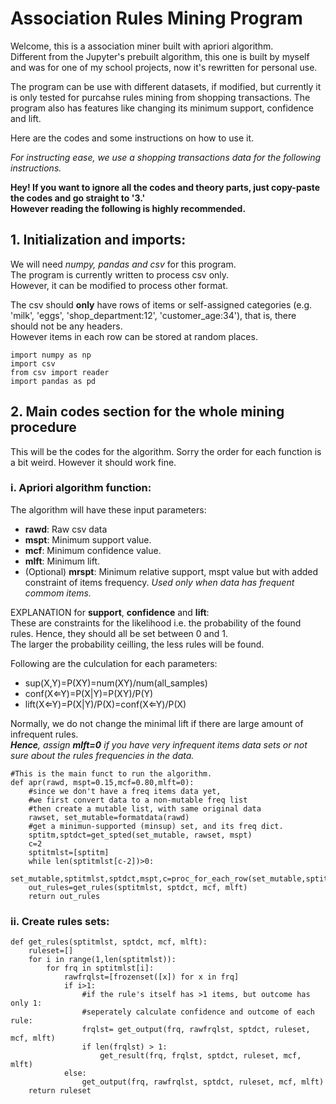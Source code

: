 # Association Rules Mining Program
Welcome, this is a association miner built with apriori algorithm.  <br />
Different from the Jupyter's prebuilt algorithm, this one is built by myself and was for one of my school projects, now it's rewritten for personal use.

The program can be use with different datasets, if modified, but currently it is only tested for purcahse rules mining from shopping transactions. The program also has features like changing its minimum support, confidence and lift.

Here are the codes and some instructions on how to use it.

*For instructing ease, we use a shopping transactions data for the following instructions.* <br />

**Hey! If you want to ignore all the codes and theory parts, just copy-paste the codes and go straight to '3.'** <br />
**However reading the following is highly recommended.**


## 1. Initialization and imports:
We will need *numpy, pandas and csv* for this program. <br />
The program is currently written to process csv only. <br />
However, it can be modified to process other format.

The csv should **only** have rows of items or self-assigned categories (e.g. 'milk', 'eggs', 'shop_department:12', 'customer_age:34'), that is, there should not be any headers.<br />
However items in each row can be stored at random places.

```
import numpy as np
import csv
from csv import reader
import pandas as pd
```

## 2. Main codes section for the whole mining procedure
This will be the codes for the algorithm.
Sorry the order for each function is a bit weird. However it should work fine.

### i. Apriori algorithm function:
The algorithm will have these input parameters:
- **rawd**: Raw csv data
- **mspt**: Minimum support value.
- **mcf**: Minimum confidence value.
- **mlft**: Minimum lift.
- (Optional) **mrspt**: Minimum relative support, mspt value but with added constraint of items frequency. *Used only when data has frequent commom items.*

EXPLANATION for **support**, **confidence** and **lift**: <br />
These are constraints for the likelihood i.e. the probability of the found rules.
Hence, they should all be set between 0 and 1. <br />
The larger the probability ceilling, the less rules will be found.

Following are the culculation for each parameters:
- sup(X,Y)=P(XY)=num(XY)/num(all_samples)
- conf(X⇐Y)=P(X|Y)=P(XY)/P(Y)
- lift(X⇐Y)=P(X|Y)/P(X)=conf(X⇐Y)/P(X)

Normally, we do not change the minimal lift if there are large amount of infrequent rules.<br />
***Hence**, assign **mlft=0** if you have very infrequent items data sets or not sure about the rules frequencies in the data.*

```
#This is the main funct to run the algorithm.
def apr(rawd, mspt=0.15,mcf=0.80,mlft=0):
    #since we don't have a freq items data yet,
    #we first convert data to a non-mutable freq list
    #then create a mutable list, with same original data
    rawset, set_mutable=formatdata(rawd)
    #get a minimun-supported (minsup) set, and its freq dict.
    sptitm,sptdct=get_spted(set_mutable, rawset, mspt)
    c=2
    sptitmlst=[sptitm]
    while len(sptitmlst[c-2])>0:
        set_mutable,sptitmlst,sptdct,mspt,c=proc_for_each_row(set_mutable,sptitmlst,sptdct,mspt,c)
    out_rules=get_rules(sptitmlst, sptdct, mcf, mlft)
    return out_rules
```

### ii. Create rules sets:
```
def get_rules(sptitmlst, sptdct, mcf, mlft):
    ruleset=[]
    for i in range(1,len(sptitmlst)):
        for frq in sptitmlst[i]:
            rawfrqlst=[frozenset([x]) for x in frq]
            if i>1:
                #if the rule's itself has >1 items, but outcome has only 1:
                #seperately calculate confidence and outcome of each rule:
                frqlst= get_output(frq, rawfrqlst, sptdct, ruleset, mcf, mlft)
                if len(frqlst) > 1:
                    get_result(frq, frqlst, sptdct, ruleset, mcf, mlft)
            else:
                get_output(frq, rawfrqlst, sptdct, ruleset, mcf, mlft)
    return ruleset
```

